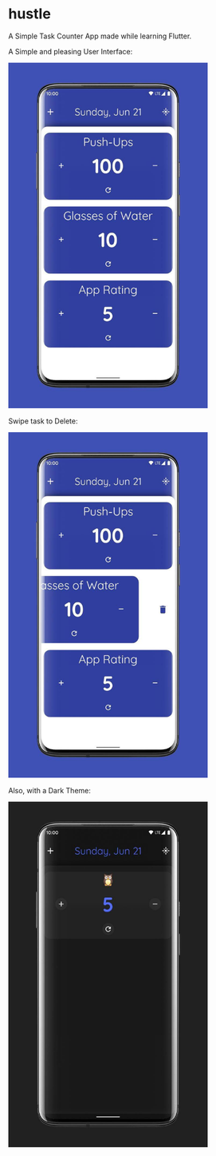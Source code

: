 # hustle

A Simple Task Counter App made while learning Flutter.

A Simple and pleasing User Interface:

<img src="screenshots/Screenshot-default.jpg" width=400>

Swipe task to Delete:

<img src="screenshots/Screenshot_delete.jpg" width=400>

Also, with a Dark Theme:

<img src="screenshots/Screenshot_dark.jpg" width=400>

